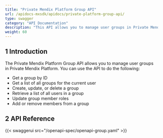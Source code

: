 ```yaml
---
title: "Private Mendix Platform Group API"
url: /apidocs-mxsdk/apidocs/private-platform-group-api/
type: swagger
category: "API Documentation"
description: "This API allows you to manage user groups in Private Mendix Platform."
weight: 60
---
```


## 1 Introduction

The Private Mendix Platform Group API allows you to manage user groups in Private Mendix Platform. You can use the API to do the following:

* Get a group by ID
* Get a list of all groups for the current user
* Create, update, or delete a group
* Retrieve a list of all users in a group
* Update group member roles
* Add or remove members from a group

## 2 API Reference

{{< swaggerui src="/openapi-spec/openapi-group.yaml"  >}}
